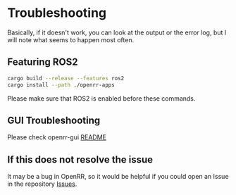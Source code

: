 # Troubleshooting

Basically, if it doesn't work, you can look at the output or the error log, but I will note what seems to happen most often.

## Featuring ROS2

```bash
cargo build --release --features ros2
cargo install --path ./openrr-apps
```

Please make sure that ROS2 is enabled before these commands.

## GUI Troubleshooting

Please check openrr-gui [README](https://github.com/openrr/openrr/tree/main/openrr-gui#troubleshooting)

## If this does not resolve the issue

It may be a bug in OpenRR, so it would be helpful if you could open an Issue in the repository [Issues](https://github.com/openrr/openrr/issues).
